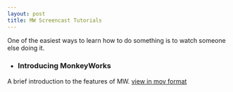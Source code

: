 ```yaml
---
layout: post
title: MW Screencast Tutorials
---
```



One of the easiest ways to learn how to do something is to watch someone else doing it.


- ### Introducing MonkeyWorks ###
A brief introduction to the features of MW.  [view in mov format](http://public.coxlab.org/mw/Tutorial1.mov)


